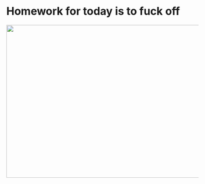 # Homework for today is to fuck off

<p align="center">
<img src="https://media1.tenor.com/m/Y4oMNG--s8wAAAAC/brad-pitt-brad.gif"  style="height:400px; width:1000px;"/>
</p>
